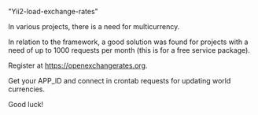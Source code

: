 "Yii2-load-exchange-rates" 

In various projects, there is a need for multicurrency.

In relation to the framework, a good solution was found for projects with a need of up to 1000 requests per month 
(this is for a free service package).

Register at https://openexchangerates.org. 

Get your APP_ID and connect in crontab requests for updating world currencies. 

Good luck!
